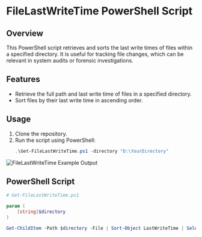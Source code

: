 # FileLastWriteTime PowerShell Script

## Overview
This PowerShell script retrieves and sorts the last write times of files within a specified directory. It is useful for tracking file changes, which can be relevant in system audits or forensic investigations.

## Features
- Retrieve the full path and last write time of files in a specified directory.
- Sort files by their last write time in ascending order.

## Usage
1. Clone the repository.
2. Run the script using PowerShell:
   ```powershell
   .\Get-FileLastWriteTime.ps1 -directory "D:\YourDirectory"


![FileLastWriteTime Example Output](https://github.com/user-attachments/assets/18c2d6a1-90a3-473c-a952-09fbbd6eeda7)


## PowerShell Script

```powershell
# Get-FileLastWriteTime.ps1

param (
    [string]$directory
)

Get-ChildItem -Path $directory -File | Sort-Object LastWriteTime | Select-Object FullName, LastWriteTime

